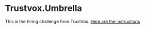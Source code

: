 # Trustvox.Umbrella

This is the hiring challenge from TrustVox. [Here are the instructions](instructions.md)
